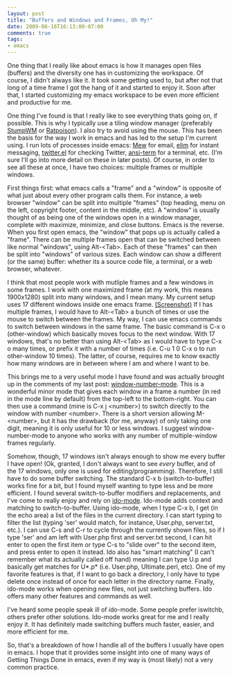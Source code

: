 ```yaml
---
layout: post
title: "Buffers and Windows and Frames, Oh My!"
date: 2009-06-16T16:13:00-07:00
comments: true
tags:
- emacs
---
```

One thing that I really like about emacs is how it manages open files (buffers) and the diversity one has in customizing the workspace. Of course, I didn't always like it. It took some getting used to, but after not that long of a time frame I got the hang of it and started to enjoy it. Soon after that, I started customizing my emacs workspace to be even more efficient and productive for me.
<!--more-->
One thing I've found is that I really like to see everything thats going on, if possible. This is why I typically use a tiling window manager (preferably [StumpWM](http://www.nongnu.org/stumpwm/) or [Ratpoison](http://www.nongnu.org/ratpoison/)). I also try to avoid using the mouse. This has been the basis for the way I work in emacs and has led to the setup I'm current using. I run lots of processes inside emacs: [Mew](http://www.mew.org/) for email, [elim](http://www.mew.org/) for instant messaging, [twitter.el](http://www.busydoingnothing.co.uk/twitter-el/) for checking Twitter, [ansi-term](http://www.emacswiki.org/emacs/AnsiTerm) for a terminal, etc. (I'm sure I'll go into more detail on these in later posts). Of course, in order to see all these at once, I have two choices: multiple frames or multiple windows.

First things first: what emacs calls a "frame" and a "window" is opposite of what just about every other program calls them. For instance, a web browser "window" can be split into multiple "frames" (top heading, menu on the left, copyright footer, content in the middle, etc). A "window" is usually thought of as being one of the windows open in a window manager, complete with maximize, minimize, and close buttons. Emacs is the reverse. When you first open emacs, the "window" that pops up is actually called a "frame". There can be multiple frames open that can be switched between like normal "windows", using Alt-\<Tab\>. Each of these "frames" can then be split into "windows" of various sizes. Each window can show a different (or the same) buffer: whether its a source code file, a terminal, or a web browser, whatever.

I think that most people work with mutliple frames and a few windows in some frames. I work with one maximized frame (at my work, this means 1900x1280) split into many windows, and I mean many. My current setup uses 17 different windows inside one emacs frame. [(Screenshot)](http://sites.google.com/site/bzwahr/emacs-screenshot-1/2009-06-12-100259_1920x1200_scrot.png?attredirects=0) If I has multiple frames, I would have to Alt-\<Tab\> a bunch of times or use the mouse to switch between the frames. My way, I can use emacs commands to switch between windows in the same frame. The basic command is C-x o (other-window) which basically moves focus to the next window. With 17 windows, that's no better than using Alt-\<Tab\> as I would have to type C-x o many times, or prefix it with a number of times (i.e. C-u 1 0 C-x o to run other-window 10 times). The latter, of course, requires me to know exactly how many windows are in between where I am and where I want to be.

This brings me to a very useful mode I have found and was actually brought up in the comments of my last post: [window-number-mode](http://www.emacswiki.org/emacs/window-number.el). This is a wonderful minor mode that gives each window in a frame a number (in red in the mode line by default) from the top-left to the bottom-right. You can then use a command (mine is C-x j \<number\>) to switch directly to the window with number \<number\>. There is a short version allowing M-\<number\>, but it has the drawback (for me, anyway) of only taking one digit, meaning it is only useful for 10 or less windows. I suggest window-number-mode to anyone who works with any number of multiple-window frames regularly.

Somehow, though, 17 windows isn't always enough to show me every buffer I have open! (Ok, granted, I don't always want to see *every* buffer, and of the 17 windows, only one is used for editing/programming). Therefore, I still have to do some buffer switching. The standard C-x b (switch-to-buffer) works fine for a bit, but I found myself wanting to type less and be more efficient. I found several switch-to-buffer modifiers and replacements, and I've come to really enjoy and rely on [ido-mode](http://www.emacswiki.org/emacs/InteractivelyDoThings). Ido-mode adds context and matching to switch-to-buffer. Using ido-mode, when I type C-x b, I get (in the echo area) a list of the files in the current directory. I can start typing to filter the list (typing 'ser' would match, for instance, User.php, server.txt, etc.). I can use C-s and C-r to cycle through the currently shown files, so if I type 'ser' and am left with User.php first and server.txt second, I can hit enter to open the first item or type C-s to "slide over" to the second item, and press enter to open it instead. Ido also has "smart matching" (I can't remember what its actually called off hand) meaning I can type U.p and basically get matches for U*.p* (i.e. User.php, Ultimate.perl, etc). One of my favorite features is that, if I want to go back a directory, I only have to type delete once instead of once for each letter in the directory name. Finally, ido-mode works when opening new files, not just switching buffers. Ido offers many other features and commands as well.

I've heard some people speak ill of ido-mode. Some people prefer iswitchb, others prefer other solutions. Ido-mode works great for me and I really enjoy it. It has definitely made switching buffers much faster, easier, and more efficient for me.

So, that's a breakdown of how I handle all of the buffers I usually have open in emacs. I hope that it provides some insight into one of many ways of Getting Things Done in emacs, even if my way is (most likely) not a very common practice.
